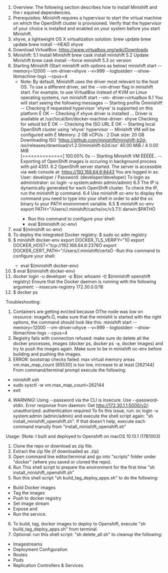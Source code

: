 1.	Overview:
	The following section describes how to install Minishift and the r	equired dependencies.
2.	Prerequisites:
	Minishift requires a hypervisor to start the virtual machine on 	which the OpenShift cluster is provisioned. Verify that the 	hypervisor of your choice is installed and enabled on your system 	before you start Minishift.
3.	xhyve, a lightweight OS X virtualization solution:
	brew update
	brew update brew install --HEAD xhyve
4.	Download VirtualBox:
	https://www.virtualbox.org/wiki/Downloads
5. 	Minishift:
	5.1 Install Minishift
		brew cask install minishift
	5.2 Update Minishift
		brew cask install --force minishift
	5.3 oc version
6.	Starting Minishift (Start minishift with options as below)
	minishift start --memory=12000 --vm-driver=xhyve --v=999 --logtostderr --show-	libmachine-logs --cpus=4 
	-	Note: By default, Minishift uses the driver most relevant to 	the host OS. To use a different driver, set the --vm-driver flag in 	minishift start. For example, to use VirtualBox instead of KVM on 	Linux operating systems, run minishift start --vm- 	driver=virtualbox
	6.1	You will start seeing the following messages
		-- Starting profile Ôminishift'
		-- Checking if requested hypervisor 'xhyve' is supported on 		   this platform É OK
		-- Checking if xhyve driver is installed ...
		Driver is available at /usr/local/bin/docker-machine-driver-		xhyve
		Checking for setuid bit É OK
		-- Checking the ISO URL É OK
		-- Starting local OpenShift cluster using 'xhyve' hypervisor 
		-- Minishift VM will be configured with É
		    Memory:    2 GB
		    vCPUs :    2
		    Disk size: 20 GB 
		Downloading ISO 'https://github.com/minishift/minishift-b2d-		iso/releases/download/v1.2.0/minishift-b2d.iso' 40.00 MiB / 4		0.00 MiB 				
		[==============] 100.00% 0s -- Starting Minishift VM ÉÉÉÉÉ..
		-- Exporting of OpenShift images is occuring in background 		process with pid 4351.
 	6.2 OpenShift server started. 
		The server is accessible via web console at: 
		https://192.168.64.6:8443 
		You are logged in as: User: developer / Password: <any value>  		(developer/developer)
		To login as administrator: oc login -u system:admin 			admin/admin)
	6.3	The IP is dynamically generated for each OpenShift cluster. 		To check the IP, run the minishift ip command.
	6.4	Use minishift oc-env to display the command you need to type 		into your shell in order to add the oc binary to your PATH 		environment variable.
	6.5	$ minishift oc-env 
		export PATH="/Users/<user>/.minishift/cache/oc/v3.7.1/ 			darwin:$PATHÓ 
		- Run this command to configure your shell:
		- eval $(minishift oc-env)
7.	eval $(minishift oc-env)
8.	To deploy the integrated Docker registry:
	$ sudo oc adm registry 
9.	$ minishift docker-env 
	export DOCKER_TLS_VERIFY="1Ó 
	export DOCKER_HOST="tcp://192.168.64.6:2376Ó 
	export DOCKER_CERT_PATH="/Users/<user>/.minishift/certsÓ 
	-Run this command to configure your shell: 
	- eval $(minishift docker-env) 
10.	$ eval $(minishift docker-env) 
11.	docker login -u developer -p $(oc whoami -t) $(minishift openshift registry) 
Ensure that the Docker daemon is running with the following argument:
    	--insecure-registry 172.30.0.0/16
12.	$ docker ps

Troubleshooting:
1. Containers are getting evicted because ÒThe node was low on resource: imagefs.Ó, make sure that the minishit is started with the right options, the command should look like this:
minishift start --memory=12000 --vm-driver=xhyve --v=999 --logtostderr --show-libmachine-logs --cpus=4
2. Registry fails with connection refused:
make sure do delete all the docker processes, images (docker ps, docker ps -a, docker images) and try to push the images again. Make sure to be in minishift oc-env before building and pushing the images.
3. ERROR: bootstrap checks failed: max virtual memory areas vm.max_map_count [65530] is too low, increase to at least [262144]
From command/terminal prompt execute the following:
- minishift ssh
- sudo sysctl -w vm.max_map_count=262144
- exit
4. WARNING! Using --password via the CLI is insecure. Use --password-stdin. Error response from daemon: Get http://172.30.1.1:5000/v2/: unauthorized: authentication required
To fix this issue, run: oc login -u system:admin (admin/admin) and execute the shell script again: "sh install_minishift_openshift.sh". If that doesn't help, execute each command manully from "install_minishift_openshift.sh"
 

Usage: (Note: I built and deployed to Openshift on macOS 10.13.1 (17B1003)

1. Clone the repo or download as zip file.
2. Extract the zip file (if downloaded as .zip)
3. Open command line editor/terminal and go into "scripts" folder under "docker" (where you saved or cloned the repo).
4. Run This shell script to prepare the environment for the first time "sh install_minishift_openshift.sh"
5. Run this shell script "sh build_tag_deploy_apps.sh" to do the following:
- Build Docker images
- Tag the images
- Push to docker registry
- Set image stream
- Expose and
- Run the service.
6. To build, tag, docker images to deploy to Openshift, execute "sh build_tag_deploy_apps.sh" from terminal.
7. Optional: run this shell script: "sh delete_all.sh" to cleanup the following:
- Imagestreams
- Deployment Configuration
- Routes
- Pods
- Replication Controllers & Services.
